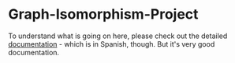 # Graph-Isomorphism-Project

To understand what is going on here, please check out the detailed [documentation](..Graph-Isomorphism-Project/Documentation) - which is in Spanish, though. But it's very good documentation.
